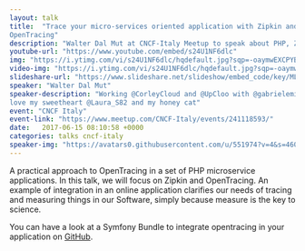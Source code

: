 ```yaml
---
layout: talk
title:  "Trace your micro-services oriented application with Zipkin and
OpenTracing"
description: "Walter Dal Mut at CNCF-Italy Meetup to speak about PHP, Zipkin, opentracing and microservices"
youtube-url: "https://www.youtube.com/embed/s24U1NF6dlc"
img: "https://i.ytimg.com/vi/s24U1NF6dlc/hqdefault.jpg?sqp=-oaymwEXCPYBEIoBSFryq4qpAwkIARUAAIhCGAE=&amp;rs=AOn4CLATPQTAmTPSK36F_n3h33sPjMfNug"
video-img: "https://i.ytimg.com/vi/s24U1NF6dlc/hqdefault.jpg?sqp=-oaymwEXCPYBEIoBSFryq4qpAwkIARUAAIhCGAE=&amp;rs=AOn4CLATPQTAmTPSK36F_n3h33sPjMfNug"
slideshare-url: "https://www.slideshare.net/slideshow/embed_code/key/ML6qFakbt9EI90"
speaker: "Walter Dal Mut"
speaker-description: "Working @CorleyCloud and @UpCloo with @gabrielemittica! I
love my sweetheart @Laura_S82 and my honey cat"
event: "CNCF Italy"
event-link: "https://www.meetup.com/CNCF-Italy/events/241118593/"
date:   2017-06-15 08:10:58 +0000
categories: talks cncf-italy
speaker-img: "https://avatars0.githubusercontent.com/u/551974?v=4&s=460"
---
```


A practical approach to OpenTracing in a set of PHP microservice applications. In this
talk, we will focus on Zipkin and OpenTracing. An example of integration in an
online application clarifies our needs of tracing and measuring things in our
Software, simply because measure is the key to science.

You can have a look at a Symfony Bundle to integrate opentracing in your application on
[GitHub](https://github.com/wdalmut/opentracing-bundle).
